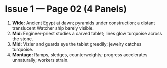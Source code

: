 # Issue 1 — Page 02 (4 Panels)

1) **Wide:** Ancient Egypt at dawn; pyramids under construction; a distant translucent Watcher ship barely visible.  
2) **Mid:** Engineer‑priest studies a carved tablet; lines glow turquoise across the stone.  
3) **Mid:** Vizier and guards eye the tablet greedily; jewelry catches turquoise.  
4) **Montage:** Ramps, sledges, counterweights; progress accelerates unnaturally; workers strain.
